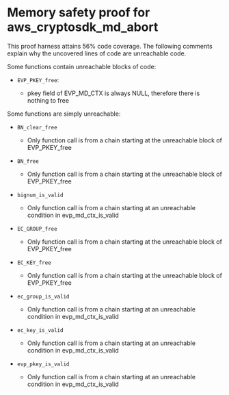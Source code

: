 # Memory safety proof for aws_cryptosdk_md_abort

This proof harness attains 56% code coverage.  The following comments explain
why the uncovered lines of code are unreachable code.

Some functions contain unreachable blocks of code:

* `EVP_PKEY_free`:

    * pkey field of EVP_MD_CTX is always NULL, therefore there is nothing to free

Some functions are simply unreachable:

* `BN_clear_free`

    * Only function call is from a chain starting at the unreachable block of EVP_PKEY_free

* `BN_free`

    * Only function call is from a chain starting at the unreachable block of EVP_PKEY_free

* `bignum_is_valid`

    * Only function call is from a chain starting at an unreachable condition in evp_md_ctx_is_valid

* `EC_GROUP_free`

    * Only function call is from a chain starting at the unreachable block of EVP_PKEY_free

* `EC_KEY_free`

    * Only function call is from a chain starting at the unreachable block of EVP_PKEY_free

* `ec_group_is_valid`

    * Only function call is from a chain starting at an unreachable condition in evp_md_ctx_is_valid

* `ec_key_is_valid`

    * Only function call is from a chain starting at an unreachable condition in evp_md_ctx_is_valid

* `evp_pkey_is_valid`

    * Only function call is from a chain starting at an unreachable condition in evp_md_ctx_is_valid